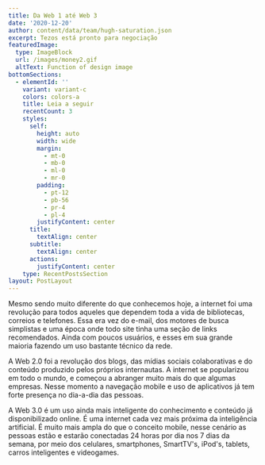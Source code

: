 ```yaml
---
title: Da Web 1 até Web 3
date: '2020-12-20'
author: content/data/team/hugh-saturation.json
excerpt: Tezos está pronto para negociação
featuredImage:
  type: ImageBlock
  url: /images/money2.gif
  altText: Function of design image
bottomSections:
  - elementId: ''
    variant: variant-c
    colors: colors-a
    title: Leia a seguir
    recentCount: 3
    styles:
      self:
        height: auto
        width: wide
        margin:
          - mt-0
          - mb-0
          - ml-0
          - mr-0
        padding:
          - pt-12
          - pb-56
          - pr-4
          - pl-4
        justifyContent: center
      title:
        textAlign: center
      subtitle:
        textAlign: center
      actions:
        justifyContent: center
    type: RecentPostsSection
layout: PostLayout
---
```

Mesmo sendo muito diferente do que conhecemos hoje, a internet foi uma revolução para todos aqueles que dependem toda a vida de bibliotecas, correios e telefones. Essa era vez do e-mail, dos motores de busca simplistas e uma época onde todo site tinha uma seção de links recomendados. Ainda com poucos usuários, e esses em sua grande maioria fazendo um uso bastante técnico da rede.

A Web 2.0 foi a revolução dos blogs, das mídias sociais colaborativas e do conteúdo produzido pelos próprios internautas. A internet se popularizou em todo o mundo, e começou a abranger muito mais do que algumas empresas. Nesse momento a navegação mobile e uso de aplicativos já tem forte presença no dia-a-dia das pessoas.

A Web 3.0 é um uso ainda mais inteligente do conhecimento e conteúdo já disponibilizado online. É uma internet cada vez mais próxima da inteligência artificial. É muito mais ampla do que o conceito mobile, nesse cenário as pessoas estão e estarão conectadas 24 horas por dia nos 7 dias da semana, por meio dos celulares, smartphones, SmartTV's, iPod's, tablets, carros inteligentes e videogames.
